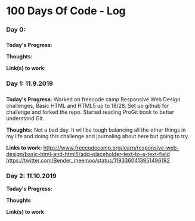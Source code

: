 # 100 Days Of Code - Log

### Day 0: 
##### 

**Today's Progress**: 

**Thoughts**: 

**Link(s) to work**:

### Day 1: 11.9.2019
#####
**Today's Progress**: 
Worked on freecode camp Responsive Web Design challenges, Basic HTML and HTML5 up to 18/28. 
Set up github for challenge and forked the repo. Started reading ProGit book to better understand Git. 

**Thoughts:** 
Not a bad day. It will be tough balancing all the other things in my life and doing this challenge and journaling about here but going to try.

**Links to work:** 
https://www.freecodecamp.org/learn/responsive-web-design/basic-html-and-html5/add-placeholder-text-to-a-text-field
https://twitter.com/Bender_meemoo/status/1193360413951496192

### Day 2: 11.10.2019

**Today's Progress**: 

**Thoughts** 

**Link(s) to work**

